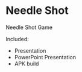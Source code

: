 # Needle Shot
 Needle Shot Game
 
 Included:
 * Presentation
 * PowerPoint Presentation
 * APK build
